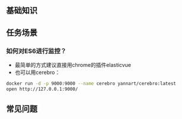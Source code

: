 ## 基础知识

## 任务场景
### 如何对ES6进行监控？
- 最简单的方式建议直接用chrome的插件elasticvue
- 也可以用cerebro：
```bash
docker run -d -p 9000:9000 --name cerebro yannart/cerebro:latest
open http://127.0.0.1:9000/
```

## 常见问题
